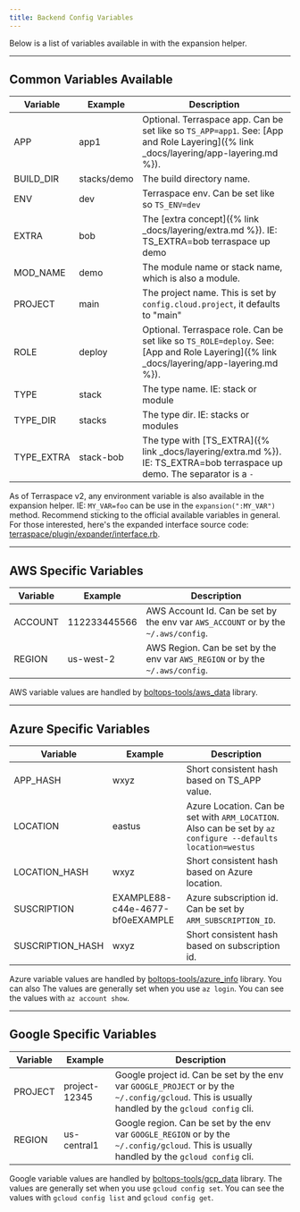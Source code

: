 ```yaml
---
title: Backend Config Variables
---
```


Below is a list of variables available in with the expansion helper.

___

## Common Variables Available

<div class="table-wrapper" markdown=1>

Variable | Example | Description
--- | --- | ---
APP | app1 | Optional. Terraspace app. Can be set like so `TS_APP=app1`. See: [App and Role Layering]({% link _docs/layering/app-layering.md %}).
BUILD_DIR | stacks/demo | The build directory name.
ENV | dev | Terraspace env. Can be set like so `TS_ENV=dev`
EXTRA | bob | The [extra concept]({% link _docs/layering/extra.md %}). IE: TS_EXTRA=bob terraspace up demo
MOD_NAME | demo | The module name or stack name, which is also a module.
PROJECT | main | The project name. This is set by `config.cloud.project`, it defaults to "main"
ROLE | deploy | Optional. Terraspace role. Can be set like so `TS_ROLE=deploy`. See: [App and Role Layering]({% link _docs/layering/app-layering.md %}).
TYPE | stack | The type name. IE: stack or module
TYPE_DIR | stacks | The type dir. IE: stacks or modules
TYPE_EXTRA | stack-bob | The type with [TS_EXTRA]({% link _docs/layering/extra.md %}). IE: TS_EXTRA=bob terraspace up demo. The separator is a `-`

</div>

As of Terraspace v2, any environment variable is also available in the expansion helper. IE: `MY_VAR=foo` can be use in the `expansion(":MY_VAR")` method. Recommend sticking to the official available variables in general. For those interested, here's the expanded interface source code: [terraspace/plugin/expander/interface.rb](https://github.com/boltops-tools/terraspace/blob/10263df3c161d2b3fb5ed7e1db8a146ad781baa3/lib/terraspace/plugin/expander/interface.rb#L79).

___

## AWS Specific Variables

<div class="table-wrapper" markdown=1>

Variable | Example | Description
--- | --- | ---
ACCOUNT | 112233445566 | AWS Account Id. Can be set by the env var `AWS_ACCOUNT` or by the `~/.aws/config`.
REGION | us-west-2 | AWS Region. Can be set by the env var `AWS_REGION` or by the `~/.aws/config`.

</div>

AWS variable values are handled by [boltops-tools/aws_data](https://github.com/boltops-tools/aws_data) library.

___

## Azure Specific Variables

<div class="table-wrapper" markdown=1>

Variable | Example | Description
--- | --- | ---
APP_HASH | wxyz | Short consistent hash based on TS_APP value.
LOCATION         | eastus | Azure Location. Can be set with `ARM_LOCATION`. Also can be set by `az configure --defaults location=westus`
LOCATION_HASH | wxyz | Short consistent hash based on Azure location.
SUSCRIPTION      | EXAMPLE88-c44e-4677-bf0eEXAMPLE | Azure subscription id. Can be set by `ARM_SUBSCRIPTION_ID`.
SUSCRIPTION_HASH | wxyz | Short consistent hash based on subscription id.

</div>

Azure variable values are handled by [boltops-tools/azure_info](https://github.com/boltops-tools/azure_info) library. You can also The values are generally set when you use `az login`.  You can see the values with `az account show`.

___

## Google Specific Variables

<div class="table-wrapper" markdown=1>

Variable | Example | Description
--- | --- | ---
PROJECT | project-12345 | Google project id. Can be set by the env var `GOOGLE_PROJECT` or by the `~/.config/gcloud`. This is usually handled by the `gcloud config` cli.
REGION | us-central1 | Google region. Can be set by the env var `GOOGLE_REGION` or by the `~/.config/gcloud`. This is usually handled by the `gcloud config` cli.

</div>

Google variable values are handled by [boltops-tools/gcp_data](https://github.com/boltops-tools/gcp_data) library. The values are generally set when you use `gcloud config set`.  You can see the values with `gcloud config list` and `gcloud config get`.
